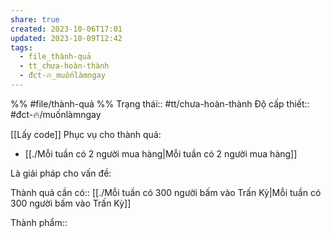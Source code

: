 ```yaml
---
share: true
created: 2023-10-06T17:01
updated: 2023-10-09T12:42
tags:
  - file_thành-quả
  - tt_chưa-hoàn-thành
  - đct-🔥_muốnlàmngay
---
```


%%
#file/thành-quả
%%
Trạng thái:: #tt/chưa-hoàn-thành
Độ cấp thiết:: #đct-🔥/muốnlàmngay

[[Lấy code]]
Phục vụ cho thành quả:
- [[./Mỗi tuần có 2 người mua hàng|Mỗi tuần có 2 người mua hàng]]


Là giải pháp cho vấn đề:


Thành quả cần có:: [[./Mỗi tuần có 300 người bấm vào Trấn Kỳ|Mỗi tuần có 300 người bấm vào Trấn Kỳ]]

Thành phẩm::